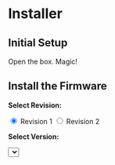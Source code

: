 # Installer

## Initial Setup

Open the box. Magic!

## Install the Firmware

<div id="firmware-installer">
  <p><strong>Select Revision:</strong></p>
  <label><input type="radio" name="revision" value="rev1" checked> Revision 1</label>
  <label><input type="radio" name="revision" value="rev2"> Revision 2</label>

  <p><strong>Select Version:</strong></p>
  <select id="version-select"></select>

  <br><br>

  <esp-web-install-button id="install-button" manifest=""></esp-web-install-button>
</div>

<script>
// GitHub API URL to list contents of the 'manifests' directory
const apiUrl = 'https://api.github.com/repos/FutureProofHomes/Documentation/contents/manifests';

// Function to fetch versions dynamically
async function fetchVersions() {
  try {
    const response = await fetch(apiUrl);
    const data = await response.json();
    console.log('Fetched data:', data);
    // Filter directories only
    const versions = data
      .filter(item => item.type === 'dir')
      .map(dir => dir.name);

    populateVersions(versions);
    updateManifestURL();
  } catch (error) {
    console.error('Error fetching versions:', error);
  }
}

// Populate the versions dropdown
function populateVersions(versions) {
  const versionSelect = document.getElementById('version-select');
  versions.forEach(version => {
    const option = document.createElement('option');
    option.value = version;
    option.textContent = version;
    versionSelect.appendChild(option);
  });
}

// Update the manifest URL based on selections
function updateManifestURL() {
  const revision = document.querySelector('input[name="revision"]:checked').value;
  const version = document.getElementById('version-select').value;
  const manifestPath = `manifests/${version}/satellite-va-${revision}-esp32s3.manifest.json`;

  // Construct the full URL to your manifest file on GitHub
  const manifestURL = `https://raw.githubusercontent.com/FutureProofHomes/Documentation/main/${manifestPath}`;

  // Update the manifest attribute
  document.getElementById('install-button').setAttribute('manifest', manifestURL);
}

// Initialize the form
document.addEventListener('DOMContentLoaded', () => {
  console.log('Fetching versions');
  fetchVersions();
  // Add event listeners
  document.querySelectorAll('input[name="revision"]').forEach(radio => {
    radio.addEventListener('change', updateManifestURL);
  });
  document.getElementById('version-select').addEventListener('ch
